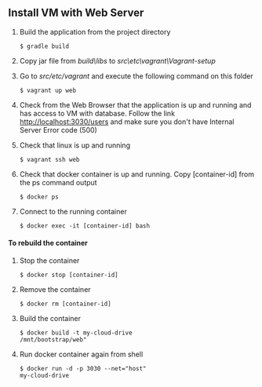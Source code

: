 ## Install VM with Web Server
1. Build the application from the project directory
    
    <code>$ gradle build</code>
2. Copy jar file from _build\libs_ to _src\etc\vagrant\Vagrant-setup_
3. Go to _src/etc/vagrant_ and execute the following command on this folder
    
    <code>$ vagrant up web</code>
4. Check from the Web Browser that the application is up and running and has access to VM with database. 
    Follow the link <http://localhost:3030/users> and make sure you don't have Internal Server Error code (500) 
4. Check that linux is up and running
    
    <code>$ vagrant ssh web</code>
5. Check that docker container is up and running. Copy [container-id]  from the ps command output  

    <code>$ docker ps</code>

6. Connect to the running container
    
    <code>$ docker exec -it [container-id] bash</code>

#### To rebuild the container
1. Stop the container 

    <code>$ docker stop [container-id]</code>
2. Remove the container
    
    <code>$ docker rm [container-id]</code>
3. Build the container

    <code>$ docker build -t my-cloud-drive /mnt/bootstrap/web"</code>
4. Run docker container again from shell
    
    <code>$ docker run -d -p 3030 --net="host" my-cloud-drive</code>